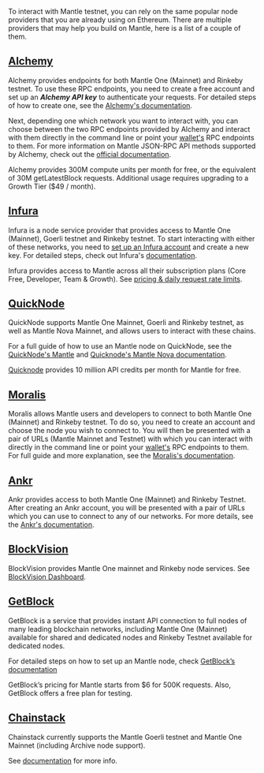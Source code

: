To interact with Mantle testnet, you can rely on the same popular node providers that you are already using on Ethereum. There are multiple providers that may help you build on Mantle, here is a list of a couple of them.

## [Alchemy](https://alchemy.com/?a=mantle-docs)

Alchemy provides endpoints for both Mantle One (Mainnet) and Rinkeby testnet. To use these RPC endpoints, you need to create a free account and set up an **_Alchemy API key_** to authenticate your requests. For detailed steps of how to create one, see the [Alchemy's documentation](https://docs.alchemy.com/alchemy/introduction/getting-started#1.create-an-alchemy-key).

Next, depending one which network you want to interact with, you can choose between the two RPC endpoints provided by Alchemy and interact with them directly in the command line or point your [wallet's](https://portal.mantle.one/#wallets) RPC endpoints to them. For more information on Mantle JSON-RPC API methods supported by Alchemy, check out the [official documentation](https://docs.alchemy.com/alchemy/apis/mantle).

Alchemy provides 300M compute units per month for free, or the equivalent of 30M getLatestBlock requests. Additional usage requires upgrading to a Growth Tier (\$49 / month).

## [Infura](https://infura.io/)

Infura is a node service provider that provides access to Mantle One (Mainnet), Goerli testnet and Rinkeby testnet. To start interacting with either of these networks, you need to [set up an Infura account](https://infura.io/register) and create a new key. For detailed steps, check out Infura's [documentation](https://docs.infura.io/infura/networks/mantle).

Infura provides access to Mantle across all their subscription plans (Core Free, Developer, Team & Growth). See [pricing & daily request rate limits](https://infura.io/pricing).

## [QuickNode](https://www.quicknode.com/)

QuickNode supports Mantle One Mainnet, Goerli and Rinkeby testnet, as well as Mantle Nova Mainnet, and allows users to interact with these chains.

For a full guide of how to use an Mantle node on QuickNode, see the [QuickNode's Mantle](https://www.quicknode.com/docs/mantle) and [Quicknode's Mantle Nova documentation](https://www.quicknode.com/docs/mantle-nova).

[Quicknode](https://www.quicknode.com/accounts/new-signup) provides 10 million API credits per month for Mantle for free.

## [Moralis](https://moralis.io/)

Moralis allows Mantle users and developers to connect to both Mantle One (Mainnet) and Rinkeby testnet. To do so, you need to create an account and choose the node you wish to connect to. You will then be presented with a pair of URLs (Mantle Mainnet and Testnet) with which you can interact with directly in the command line or point your [wallet's](https://portal.mantle.one/#wallets) RPC endpoints to them. For full guide and more explanation, see the [Moralis's documentation](https://moralis.io/full-guide-how-to-connect-to-mantle-nodes/).

## [Ankr](https://www.ankr.com/)

Ankr provides access to both Mantle One (Mainnet) and Rinkeby Testnet. After creating an Ankr account, you will be presented with a pair of URLs which you can use to connect to any of our networks. For more details, see the [Ankr's documentation](https://docs.ankr.com/blockchains/mantle/develop-on-mantle).

## [BlockVision](https://blockvision.org/)

BlockVision provides Mantle One mainnet and Rinkeby node services. See [BlockVision Dashboard](https://dashboard.blockvision.org/connect).

## [GetBlock](https://getblock.io/)

GetBlock is a service that provides instant API connection to full nodes of many leading blockchain networks, including Mantle One (Mainnet) available for shared and dedicated nodes and Rinkeby Testnet available for dedicated nodes.

For detailed steps on how to set up an Mantle node, check [GetBlock’s documentation](https://getblock.io/docs/)

GetBlock’s pricing for Mantle starts from \$6 for 500K requests. Also, GetBlock offers a free plan for testing.

## [Chainstack](https://chainstack.com/)

Chainstack currently supports the Mantle Goerli testnet and Mantle One Mainnet (including Archive node support).

See [documentation](https://chainstack.com/build-better-with-mantle/) for more info.
